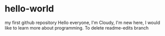 # hello-world
my first github repository
Hello everyone,
I'm Cloudy, I'm new here, I would like to learn more about programming.
To delete readme-edits branch
